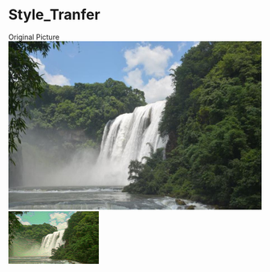 # Style_Tranfer
Original Picture
<img src="https://github.com/weiorwei/Style_Tranfer/blob/main/neural_style_transfer_own/output_0.jpg">
<img src="https://github.com/weiorwei/Style_Tranfer/blob/main/neural_style_transfer_own/output_1000.jpg" width="180" height="105">

